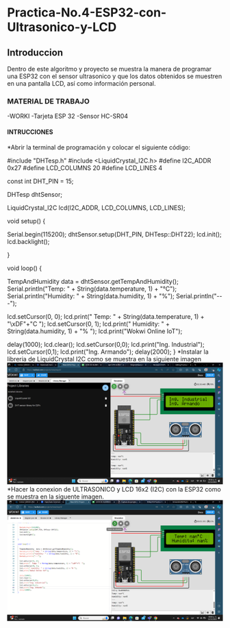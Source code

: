 # Practica-No.4-ESP32-con-Ultrasonico-y-LCD
## Introduccion
Dentro de este algoritmo y proyecto se muestra la manera de programar una ESP32 con el sensor ultrasonico y que los datos obtenidos se muestren en una pantalla LCD, así como información personal.
### MATERIAL DE TRABAJO 
-WORKI 
-Tarjeta ESP 32
-Sensor HC-SR04
#### INTRUCCIONES
*Abrir la terminal de programación y colocar el siguiente código:

#include "DHTesp.h"
#include <LiquidCrystal_I2C.h>
#define I2C_ADDR    0x27
#define LCD_COLUMNS 20
#define LCD_LINES   4

const int DHT_PIN = 15;

DHTesp dhtSensor;

LiquidCrystal_I2C lcd(I2C_ADDR, LCD_COLUMNS, LCD_LINES);

void setup() {

  Serial.begin(115200);
  dhtSensor.setup(DHT_PIN, DHTesp::DHT22);
  lcd.init();
  lcd.backlight();

}

void loop() {

  TempAndHumidity  data = dhtSensor.getTempAndHumidity();
  Serial.println("Temp: " + String(data.temperature, 1) + "°C");
  Serial.println("Humidity: " + String(data.humidity, 1) + "%");
  Serial.println("---");
  
  lcd.setCursor(0, 0);
  lcd.print("  Temp: " + String(data.temperature, 1) + "\xDF"+"C  ");
  lcd.setCursor(0, 1);
  lcd.print(" Humidity: " + String(data.humidity, 1) + "% ");
  lcd.print("Wokwi Online IoT");

  delay(1000);
  lcd.clear(); 
  lcd.setCursor(0,0);
  lcd.print("Ing. Industrial");
  lcd.setCursor(0,1);
  lcd.print("Ing. Armando");
  delay(2000);
}
*Instalar la libreria de LiquidCrystal I2C como se muestra en la siguiente imagen
![](https://github.com/ArmandoGl98/Practica-No.4-ESP32-con-Ultrasonico-y-LCD/blob/main/Captura%20de%20pantalla%202023-12-21%20211827.png)
*Hacer la conexion de ULTRASONICO y LCD 16x2 (I2C) con la ESP32 como se muestra en la siguente imagen.
![](https://github.com/ArmandoGl98/Practica-No.4-ESP32-con-Ultrasonico-y-LCD/blob/main/Captura%20de%20pantalla%202023-12-21%20210056.png)

